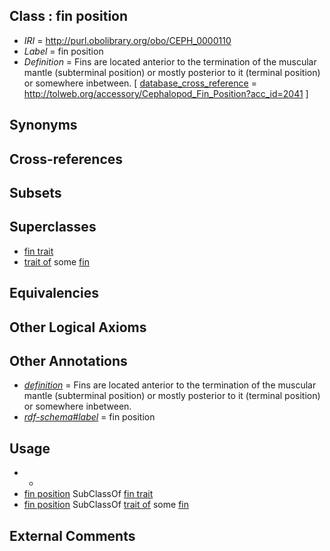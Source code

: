 
## Class : fin position

 * *IRI* = http://purl.obolibrary.org/obo/CEPH_0000110
 * *Label* = fin position
 * *Definition* = Fins are located anterior to the termination of the muscular mantle (subterminal position) or mostly posterior to it (terminal position) or somewhere inbetween.  [ [database_cross_reference](../../ef/oboInOwl#hasDbXref.md) = http://tolweb.org/accessory/Cephalopod_Fin_Position?acc_id=2041 ]

## Synonyms


## Cross-references


## Subsets


## Superclasses

 * [fin trait](../../CEPH/63/CEPH_0001063.md)
 * [trait of](../../ceph#trait/of/ceph#trait_of.md) some [fin](../../CEPH/12/CEPH_0000112.md)

## Equivalencies


## Other Logical Axioms


## Other Annotations

 * *[definition](../../IAO/15/IAO_0000115.md)* = Fins are located anterior to the termination of the muscular mantle (subterminal position) or mostly posterior to it (terminal position) or somewhere inbetween. 
 * *[rdf-schema#label](../../el/rdf-schema#label.md)* = fin position

## Usage

 * -
 * [fin position](../../CEPH/10/CEPH_0000110.md) SubClassOf [fin trait](../../CEPH/63/CEPH_0001063.md)
 * [fin position](../../CEPH/10/CEPH_0000110.md) SubClassOf [trait of](../../ceph#trait/of/ceph#trait_of.md) some [fin](../../CEPH/12/CEPH_0000112.md)

## External Comments

